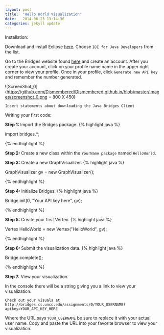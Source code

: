 ```yaml
---
layout: post
title:  "Hello World Visualization"
date:   2014-06-23 13:14:36
categories: jekyll update
---
```


Installation:

Download and install Eclipse [here](https://www.eclipse.org/downloads/index-java8.php). Choose  `IDE for Java Developers` from the list.

Go to the Bridges website found [here](http://bridges.cs.uncc.edu/login) and create an account. After you create your account, click on your profile name name in the upper right corner to view your profile. Once in your profile, click `Generate new API key` and remember the number generated.

![ScreenShot_0](https://github.com/Dismembered/Dismembered.github.io/blob/master/images/screenshot_0.png = 800 X 450)


`Insert statements about downloading the Java Bridges Client`

Writing your first code:

**Step 1:**
Import the Bridges package.
{% highlight java  %}

import bridges.*;

{% endhighlight %}

**Step 2:**
Create a new class within the `YourName package` named `HelloWorld`.

**Step 3:**
Create a new GraphVisualizer. 
{% highlight java  %}

GraphVisualizer gv = new GraphVisualizer();

{% endhighlight %}

**Step 4:**
Initialize Bridges.
{% highlight java  %}

Bridge.init(0, "Your API key here", gv);

{% endhighlight %}

**Step 5:**
Create your first Vertex.
{% highlight java  %}

Vertex HelloWorld = new Vertex("HelloWorld", gv);

{% endhighlight %}

**Step 6:**
Submit the visualization data.
{% highlight java  %}

Bridge.complete();

{% endhighlight %}

**Step 7:**
View your visualization.

In the console there will be a string giving you a link to view your visualization.

`Check out your visuals at http://bridges.cs.uncc.edu/assignments/0/YOUR_USERNAME?apikey=YOUR_API_KEY_HERE`

Where the URL says `YOUR_USERNAME` be sure to replace it with your actual user name. Copy and paste the URL into your favorite browser to view your visualization.

